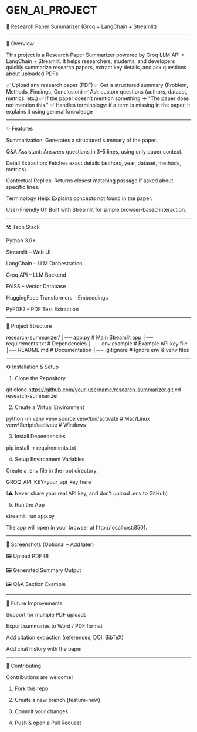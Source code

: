 # GEN_AI_PROJECT
📄 Research Paper Summarizer (Groq + LangChain + Streamlit)







---

🚀 Overview

This project is a Research Paper Summarizer powered by Groq LLM API + LangChain + Streamlit.
It helps researchers, students, and developers quickly summarize research papers, extract key details, and ask questions about uploaded PDFs.

✅ Upload any research paper (PDF)
✅ Get a structured summary (Problem, Methods, Findings, Conclusion)
✅ Ask custom questions (authors, dataset, metrics, etc.)
✅ If the paper doesn’t mention something → "The paper does not mention this."
✅ Handles terminology: if a term is missing in the paper, it explains it using general knowledge


---

✨ Features

Summarization: Generates a structured summary of the paper.

Q&A Assistant: Answers questions in 3–5 lines, using only paper context.

Detail Extraction: Fetches exact details (authors, year, dataset, methods, metrics).

Contextual Replies: Returns closest matching passage if asked about specific lines.

Terminology Help: Explains concepts not found in the paper.

User-Friendly UI: Built with Streamlit for simple browser-based interaction.



---

🛠 Tech Stack

Python 3.9+

Streamlit – Web UI

LangChain – LLM Orchestration

Groq API – LLM Backend

FAISS – Vector Database

HuggingFace Transformers – Embeddings

PyPDF2 – PDF Text Extraction



---

📂 Project Structure

research-summarizer/
│── app.py              # Main Streamlit app
│── requirements.txt    # Dependencies
│── .env.example        # Example API key file
│── README.md           # Documentation
│── .gitignore          # Ignore env & venv files


---

⚙ Installation & Setup

1. Clone the Repository

git clone https://github.com/your-username/research-summarizer.git
cd research-summarizer

2. Create a Virtual Environment

python -m venv venv
source venv/bin/activate   # Mac/Linux
venv\Scripts\activate      # Windows

3. Install Dependencies

pip install -r requirements.txt

4. Setup Environment Variables

Create a .env file in the root directory:

GROQ_API_KEY=your_api_key_here

(⚠ Never share your real API key, and don’t upload .env to GitHub)

5. Run the App

streamlit run app.py

The app will open in your browser at http://localhost:8501.


---

📸 Screenshots (Optional – Add later)

🖼 Upload PDF UI

🖼 Generated Summary Output

🖼 Q&A Section Example



---

🔮 Future Improvements

Support for multiple PDF uploads

Export summaries to Word / PDF format

Add citation extraction (references, DOI, BibTeX)

Add chat history with the paper



---

🤝 Contributing

Contributions are welcome!

1. Fork this repo


2. Create a new branch (feature-new)


3. Commit your changes


4. Push & open a Pull Request


